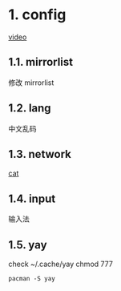# 1. config

[video](https://www.bilibili.com/video/BV1q7411s7LS)

## 1.1. mirrorlist
修改 mirrorlist

## 1.2. lang
中文乱码

## 1.3. network
[cat](https://blog.csdn.net/BenSYZ/article/details/104522084)

## 1.4. input
输入法


## 1.5. yay
check ~/.cache/yay chmod 777
```shell
pacman -S yay
```